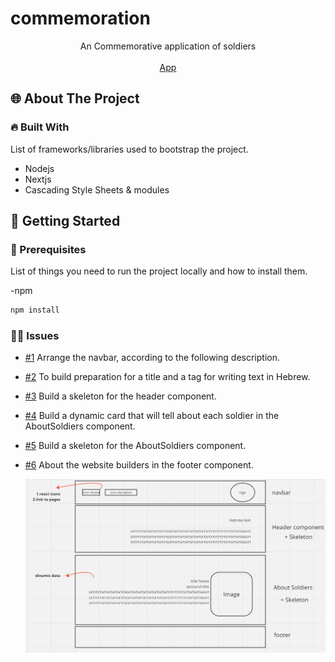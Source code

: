 # commemoration

<p align="center">
An Commemorative application of soldiers
<br/>
<br/>
<a href="https://nova-haim-s.vercel.app/">App</a>
</p>

<!-- ABOUT THE PROJECT -->

## 🌐 About The Project

### 🔥 Built With

List of frameworks/libraries used to bootstrap the project.

- Nodejs
- Nextjs
- Cascading Style Sheets & modules

<!-- GETTING STARTED -->

## 🚀 Getting Started

### 📃 Prerequisites

List of things you need to run the project locally and how to install them.

-npm

```sh
npm install
```

### 👩‍💻 Issues

- [#1](https://github.com/Haim-S/commemoration/issues/1) Arrange the navbar, according to the following description.
- [#2](https://github.com/Haim-S/commemoration/issues/2) To build preparation for a title and a tag for writing text in Hebrew.
- [#3](https://github.com/Haim-S/commemoration/issues/3) Build a skeleton for the header component.
- [#4](https://github.com/Haim-S/commemoration/issues/4) Build a dynamic card that will tell about each soldier in the AboutSoldiers component.
- [#5](https://github.com/Haim-S/commemoration/issues/5) Build a skeleton for the AboutSoldiers component.
- [#6](https://github.com/Haim-S/commemoration/issues/6) About the website builders in the footer component.

  <img src="./imageReadMe.png">
